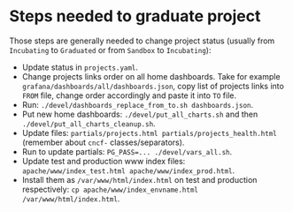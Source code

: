 # Steps needed to graduate project

Those steps are generally needed to change project status (usually from `Incubating` to `Graduated` or from `Sandbox` to `Incubating`):

- Update status in `projects.yaml`.
- Change projects links order on all home dashboards. Take for example `grafana/dashboards/all/dashboards.json`, copy list of projects links into `FROM` file, change order accordingly and paste it into `TO` file.
- Run: `./devel/dashboards_replace_from_to.sh dashboards.json`.
- Put new home dashboards: `./devel/put_all_charts.sh` and then `./devel/put_all_charts_cleanup.sh`.
- Update files: `partials/projects.html partials/projects_health.html` (remember about `cncf-` classes/separators).
- Run to update partials: `PG_PASS=... ./devel/vars_all.sh`.
- Update test and production www index files: `apache/www/index_test.html apache/www/index_prod.html`.
- Install them as `/var/www/html/index.html` on test and production respectively: `cp apache/www/index_envname.html /var/www/html/index.html`.
